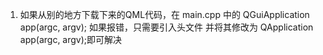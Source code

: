 1. 如果从别的地方下载下来的QML代码，在 main.cpp 中的  QGuiApplication app(argc, argv); 如果报错，只需要引入头文件 <QCoreApplication> 并将其修改为 QApplication  app(argc, argv);即可解决